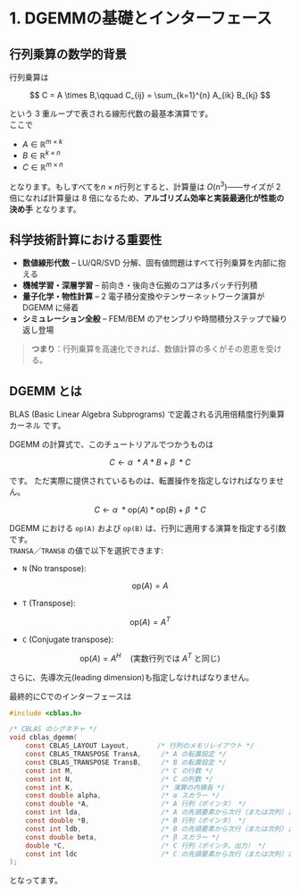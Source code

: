 # 1. DGEMMの基礎とインターフェース  

## 行列乗算の数学的背景  

行列乗算は  

$$
C = A \times B,\qquad
C_{ij} = \sum_{k=1}^{n} A_{ik} B_{kj}
$$

という 3 重ループで表される線形代数の最基本演算です。  
ここで  

- $`A \in \mathbb{R}^{m \times k}`$
- $`B \in \mathbb{R}^{k \times n}`$
- $`C \in \mathbb{R}^{m \times n}`$

となります。もしすべてを$`n \times n`$行列とすると、計算量は $`O(n^3)`$――サイズが 2 倍になれば計算量は 8 倍になるため、**アルゴリズム効率と実装最適化が性能の決め手** となります。

## 科学技術計算における重要性  

- **数値線形代数** – LU/QR/SVD 分解、固有値問題はすべて行列乗算を内部に抱える  
- **機械学習・深層学習** – 前向き・後向き伝搬のコアは多バッチ行列積  
- **量子化学・物性計算** – 2 電子積分変換やテンサーネットワーク演算が DGEMM に帰着  
- **シミュレーション全般** – FEM/BEM のアセンブリや時間積分ステップで繰り返し登場  

> **つまり**：行列乗算を高速化できれば、数値計算の多くがその恩恵を受ける。

## DGEMM とは  
BLAS (Basic Linear Algebra Subprograms) で定義される汎用倍精度行列乗算カーネル です。

DGEMM の計算式で、このチュートリアルでつかうものは

$$
C \gets \alpha\ * A * B + \beta\ * C
$$

です。
ただ実際に提供されているものは、転置操作を指定しなければなりません。

$$
C \gets \alpha\ * \mathrm{op}(A) * \mathrm{op}(B) + \beta\ * C
$$

DGEMM における `op(A)` および `op(B)` は、行列に適用する演算を指定する引数です。  
`TRANSA`／`TRANSB` の値で以下を選択できます:

- `N` (No transpose):

$$
\mathrm{op}(A) = A
$$

- `T` (Transpose):

$$
\mathrm{op}(A) = A^{T}
$$

- `C` (Conjugate transpose):

$$
\mathrm{op}(A) = A^{H}
\quad(\text{実数行列では }A^{T}\text{ と同じ})
$$

さらに、先導次元(leading dimension)も指定しなければなりません。

最終的にCでのインターフェースは

```c
#include <cblas.h>

/* CBLAS のシグネチャ */
void cblas_dgemm(
    const CBLAS_LAYOUT Layout,       /* 行列のメモリレイアウト */
    const CBLAS_TRANSPOSE TransA,     /* A の転置設定 */
    const CBLAS_TRANSPOSE TransB,     /* B の転置設定 */
    const int M,                      /* C の行数 */
    const int N,                      /* C の列数 */
    const int K,                      /* 演算の内積長 */
    const double alpha,               /* α スカラー */
    const double *A,                  /* A 行列（ポインタ） */
    const int lda,                    /* A の先頭要素から次行（または次列）までのオフセット */
    const double *B,                  /* B 行列（ポインタ） */
    const int ldb,                    /* B の先頭要素から次行（または次列）までのオフセット */
    const double beta,                /* β スカラー */
    double *C,                        /* C 行列（ポインタ、出力） */
    const int ldc                     /* C の先頭要素から次行（または次列）までのオフセット */
);
```

となってます。
